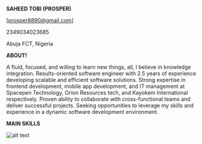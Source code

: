 **SAHEED TOBI (PROSPER)**

[prosper8890@gmail.com]

2349034023685

Abuja FCT, Nigeria

**ABOUT!**

A fluid, focused, and willing to learn new things, all, I believe in knowledge integration.
Results-oriented software engineer with 2.5 years of experience developing scalable and efficient software solutions.
Strong expertise in frontend development, mobile app development, and IT management at Spacepen Technology, Orion Resources tech, and Kayokem International respectively. Proven ability to collaborate
with cross-functional teams and deliver successful projects. Seeking opportunities to leverage my skills and experience
in a dynamic software development environment.

**MAIN SKILLS**

![alt text](https://github.com/[username]/[reponame]/blob/[branch]/image.jpg?raw=true)
